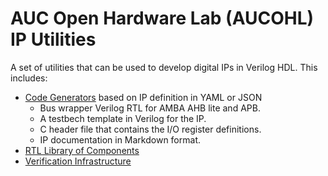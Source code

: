 # AUC Open Hardware Lab (AUCOHL) IP Utilities

A set of utilities that can be used to develop digital IPs in Verilog HDL. This includes:

- [Code Generators](/generators) based on IP definition in YAML or JSON
    - Bus wrapper Verilog RTL for AMBA AHB lite and APB.
    - A testbech template in Verilog for the IP.
    - C header file that contains the I/O register definitions.
    - IP documentation in Markdown format.
- [RTL Library of Components](/rtl)
- [Verification Infrastructure](/verify)
